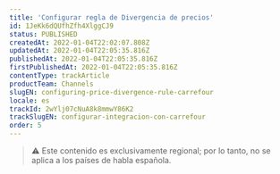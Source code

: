```yaml
---
title: 'Configurar regla de Divergencia de precios'
id: 1JeKk6dQUfhZfh4XlggCJ9
status: PUBLISHED
createdAt: 2022-01-04T22:02:07.808Z
updatedAt: 2022-01-04T22:05:35.816Z
publishedAt: 2022-01-04T22:05:35.816Z
firstPublishedAt: 2022-01-04T22:05:35.816Z
contentType: trackArticle
productTeam: Channels
slugEN: configuring-price-divergence-rule-carrefour
locale: es
trackId: 2wYlj07cNuA8k8mmwY86K2
trackSlugEN: configurar-integracion-con-carrefour
order: 5
---
```


> ⚠️ Este contenido es exclusivamente regional; por lo tanto, no se aplica a los países de habla española.
